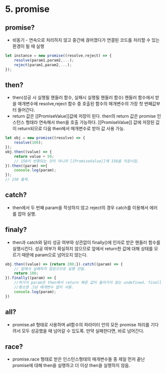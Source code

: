 # 5. promise

## promise?
- 비동기 - 연속으로 처리하지 않고 중간에 끊어졌다가 연결된 코드를 처리할 수 있는 환경이 될 때 실행
```js
let instance = new promise((resolve,reject) => {
    resolve(param1,param2,...);
    reject(param1,param2,...);
});
```
## then?
- then(성공 시 실행될 핸들러 함수, 실패시 실행될 핸들러 함수)
핸들러 함수에서 받을 매개변수에 resolve,reject 함수 중 호출된 함수의 매개변수의 가장 첫 번째값부터 들어간다.
- return 값은 [[PromiseValue]]값에 저장이 된다. then의 return 값은 promise 인스턴스 형태라 연속해서 then을 호출 가능하다. [[PromiseValue]] 값에 저장된 값이 return되므로 다음 then에서 매개변수로 받아 값 사용 가능.
```js
let obj = new promise((resolve) => {
    resolve(100);
});
obj.then((value) => {
    return value + 50;
    // 150이 반환되는 것이 아니라 [[PromiseValue]]에 150을 저장시킴.
}).then((param) =>{
    console.log(param);
});
// 150 출력.
```
## catch?
- then에서 두 번째 param을 작성하지 않고 reject의 경우 catch를 이용해서 에러를 잡아 실행.

## finaly?
- then과 catch와 달리 성공 여부와 상관없이 finally()에 인자로 받은 핸들러 함수를 실행시킨다. 성공 여부가 확실하지 않으므로 앞에서 return한 값에 대해 상태를 모르기 때문에 param으로 넘어오지 않는다.
```js
obj.then((value) => {return 200;}).catch((param) => {
    // 앞에서 실패하지 않았으므로 실행 안됨.
    return 100;
}).finally((param) => {
    //여기서 param은 then에서 return 해준 값이 들어가지 않는 undefined. finally는 어떤 값도 현재 param의 위치에 받지 않기 때문.
    //평소엔 그냥 매개변수 없이 사용.
    console.log(param);
})
```
## all?
- promise.all 형태로 사용하며 all함수의 파라미터 안의 모든 promise 처리를 기다려서 모두 성공했을 때 넘어갈 수 있도록. 만약 실패한다면, 바로 넘어간다.

## race?
- promise.race 형태로 받은 인스턴스형태의 매개변수들 중 제일 먼저 끝난 promise에 대해 then을 실행하고 더 이상 then을 실행하지 않음.